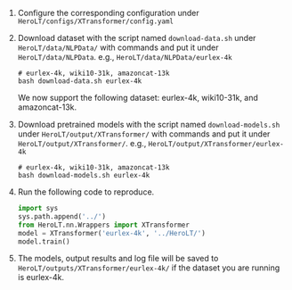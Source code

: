 1. Configure the corresponding configuration under `HeroLT/configs/XTransformer/config.yaml`

2. Download dataset with the script named `download-data.sh` under `HeroLT/data/NLPData/`  with commands and put it under `HeroLT/data/NLPData`. e.g., `HeroLT/data/NLPData/eurlex-4k`

   ```shell
   # eurlex-4k, wiki10-31k, amazoncat-13k
   bash download-data.sh eurlex-4k
   ```

   We now support the following dataset: eurlex-4k, wiki10-31k, and amazoncat-13k.

3. Download pretrained models with the script named `download-models.sh` under `HeroLT/output/XTransformer/`  with commands and put it under `HeroLT/output/XTransformer/`. e.g., `HeroLT/output/XTransformer/eurlex-4k`

   ```shell
   # eurlex-4k, wiki10-31k, amazoncat-13k
   bash download-models.sh eurlex-4k
   ```

4. Run the following code to reproduce.

   ```python
   import sys
   sys.path.append('../')  
   from HeroLT.nn.Wrappers import XTransformer
   model = XTransformer('eurlex-4k', '../HeroLT/')
   model.train()
   ```

5. The models, output results and log file will be saved to `HeroLT/outputs/XTransformer/eurlex-4k/` if the dataset you are running is eurlex-4k.

